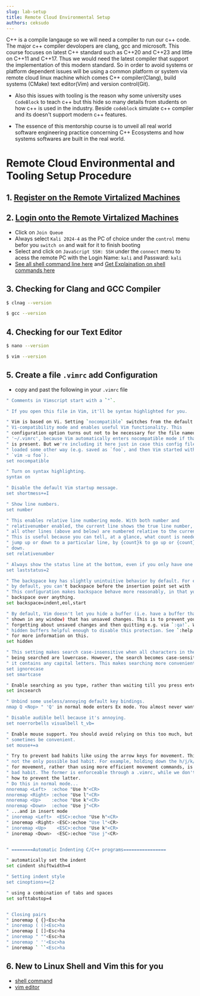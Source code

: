 ```yaml
---
slug: lab-setup
title: Remote Cloud Environmental Setup 
authors: ceksudo
---
```


C++ is a compile langauge so we will need a compiler to run our c++ code. The major c++ compiler devolopers are clang, gcc and microsoft. This course focuses on latest C++ standard such as C++20 and C++23 and little on C++11 and C++17. Thus we would need the latest compiler that support the implementation of this modern standard. So in order to avoid systems or platform dependent issues will be using a common platform or system via remote cloud linux machine which comes C++ compiler(Clang), build systems (CMake) text editor(Vim) and version control(Git).

<!-- truncate -->

- Also this issues with tooling is the reason why some university uses `CodeBlock` to teach c++ but this hide so many details from students on how c++ is used in the industry. Beside `codeblock` simulate c++ compiler and its doesn't support modern c++ features.

- The essence of this mentorship course is to unveil all real world software engineering practice concerning C++ Ecosystems and how systems softwares are built in the real world.

# Remote Cloud Environmental and Tooling Setup Procedure
## 1. [Register on the Remote Virtalized Machines](https://linuxzoo.net/vm/usercontrol.cgi)
## 2. [Login onto the Remote Virtalized Machines](https://linuxzoo.net/)
- Click on `Join Queue`
- Always select `Kali 2024-4` as the PC of choice under the `control` menu befor you `switch on` and wait for it to finish booting
- Select and click on `JavaScript SSH: SSH` under the `connect` menu to acess the remote PC with the Login Name: `kali` and Passward: `kali`
- [See all shell command line here](https://ss64.com/bash/) and [Get Explaination on shell commands here](https://explainshell.com/)
## 3. Checking for Clang and GCC Compiler
```sh
$ clnag --version
```
```sh
$ gcc --version
```
## 4. Checking for our Text Editor
```sh
$ nano --version
```
```sh
$ vim --version
```
## 5. Create a file `.vimrc` add  Configuration
- copy and past the following in your `.vimrc` file
```sh
" Comments in Vimscript start with a `"`.

" If you open this file in Vim, it'll be syntax highlighted for you.

" Vim is based on Vi. Setting `nocompatible` switches from the default
" Vi-compatibility mode and enables useful Vim functionality. This
" configuration option turns out not to be necessary for the file named
" '~/.vimrc', because Vim automatically enters nocompatible mode if that file
" is present. But we're including it here just in case this config file is
" loaded some other way (e.g. saved as `foo`, and then Vim started with
" `vim -u foo`).
set nocompatible

" Turn on syntax highlighting.
syntax on

" Disable the default Vim startup message.
set shortmess+=I

" Show line numbers.
set number

" This enables relative line numbering mode. With both number and
" relativenumber enabled, the current line shows the true line number, while
" all other lines (above and below) are numbered relative to the current line.
" This is useful because you can tell, at a glance, what count is needed to
" jump up or down to a particular line, by {count}k to go up or {count}j to go
" down.
set relativenumber

" Always show the status line at the bottom, even if you only have one window open.
set laststatus=2

" The backspace key has slightly unintuitive behavior by default. For example,
" by default, you can't backspace before the insertion point set with 'i'.
" This configuration makes backspace behave more reasonably, in that you can
" backspace over anything.
set backspace=indent,eol,start

" By default, Vim doesn't let you hide a buffer (i.e. have a buffer that isn't
" shown in any window) that has unsaved changes. This is to prevent you from "
" forgetting about unsaved changes and then quitting e.g. via `:qa!`. We find
" hidden buffers helpful enough to disable this protection. See `:help hidden`
" for more information on this.
set hidden

" This setting makes search case-insensitive when all characters in the string
" being searched are lowercase. However, the search becomes case-sensitive if
" it contains any capital letters. This makes searching more convenient.
set ignorecase
set smartcase

" Enable searching as you type, rather than waiting till you press enter.
set incsearch

" Unbind some useless/annoying default key bindings.
nmap Q <Nop> " 'Q' in normal mode enters Ex mode. You almost never want this.

" Disable audible bell because it's annoying.
set noerrorbells visualbell t_vb=

" Enable mouse support. You should avoid relying on this too much, but it can
" sometimes be convenient.
set mouse+=a

" Try to prevent bad habits like using the arrow keys for movement. This is
" not the only possible bad habit. For example, holding down the h/j/k/l keys
" for movement, rather than using more efficient movement commands, is also a
" bad habit. The former is enforceable through a .vimrc, while we don't know
" how to prevent the latter.
" Do this in normal mode...
nnoremap <Left>  :echoe "Use h"<CR>
nnoremap <Right> :echoe "Use l"<CR>
nnoremap <Up>    :echoe "Use k"<CR>
nnoremap <Down>  :echoe "Use j"<CR>
" ...and in insert mode
" inoremap <Left>  <ESC>:echoe "Use h"<CR>
" inoremap <Right> <ESC>:echoe "Use l"<CR>
" inoremap <Up>    <ESC>:echoe "Use k"<CR>
" inoremap <Down>  <ESC>:echoe "Use j"<CR>


" ========Automatic Indenting C/C++ programs================

" automatically set the indent 
set cindent shiftwidth=4  

" Setting indent style
set cinoptions+={2

" using a combination of tabs and spaces
set softtabstop=4


" Closing pairs
" inoremap { {}<Esc>ha
" inoremap ( ()<Esc>ha
" inoremap [ []<Esc>ha
" inoremap " ""<Esc>ha
" inoremap ' ''<Esc>ha
" inoremap ` ``<Esc>ha

```
## 6. New to Linux Shell and Vim  this for you
- [shell command](https://missing.csail.mit.edu/2020/course-shell/) 
- [vim editor](https://missing.csail.mit.edu/2020/editors/)




<!-- ## 3. [Signup (new users) and Login on GitHub](https://github.com/)
- [About SSH: We will use SSH to access our GitHub Account](https://docs.github.com/en/authentication/connecting-to-github-with-ssh/about-ssh)
```sh
$ cd .ssh
```
- [Generating a new SSH key and adding it to the ssh-agent](https://docs.github.com/en/authentication/connecting-to-github-with-ssh/generating-a-new-ssh-key-and-adding-it-to-the-ssh-agent)
```sh
$ ssh-keygen -t ed25519 -C "your_email@example.com"

# OR

$ ssh-keygen -t rsa -b 4096 -C "your_email@example.com"
```
```sh
Generating public/private ed25519 key pair.
Enter file in which to save the key (/home/kali/.ssh/id_ed25519): name-github
Enter passphrase for "poffei-github" (empty for no passphrase): example
Enter same passphrase again: example
```
- [Adding your SSH key to the ssh-agent](https://docs.github.com/en/authentication/connecting-to-github-with-ssh/generating-a-new-ssh-key-and-adding-it-to-the-ssh-agent#adding-your-ssh-key-to-the-ssh-agent)
```sh
# Start the ssh-agent in the background.

$ eval "$(ssh-agent -s)"
```
```sh
# Add your SSH private key to the ssh-agent.

$ ssh-add name-github
```
- [Add the SSH public key to your account on GitHub](https://docs.github.com/en/authentication/connecting-to-github-with-ssh/adding-a-new-ssh-key-to-your-github-account)
```sh
$ cat name-github.pub

# Then select and copy the contents of the name-github.pub file using your mouse
# Paste it on Github
```
- [Testing your SSH connection](https://docs.github.com/en/authentication/connecting-to-github-with-ssh/testing-your-ssh-connection)
```
# create a config file
$ touch config
$ nano config
# copy and paste the configuaration bellow in the config file using the mouse
# press ctrl + x and y and Enter to save the config file

Host github.com
User git
Hostname ssh.github.com
PreferredAuthentications publickey
IdentityFile ~/.ssh/name-github
Port 443
```
```sh
$ ssh -T git@github.com
# Attempts to ssh to GitHub
```
- [Setting your username in Git](https://docs.github.com/en/get-started/git-basics/setting-your-username-in-git) -->